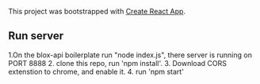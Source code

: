 This project was bootstrapped with [Create React App](https://github.com/facebook/create-react-app).

## Run server
1.On the blox-api boilerplate run "node index.js", there server is running on PORT 8888
2. clone this repo, run 'npm install'.
3. Download CORS extenstion to chrome, and enable it.
4. run 'npm start'